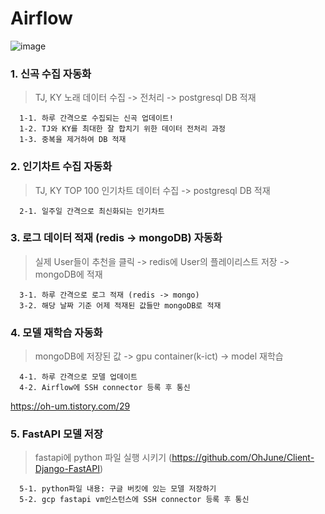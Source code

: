 # Airflow 

![image](https://github.com/OhJune/Airflow/assets/124857930/8f9387b6-5c16-48b9-9bc1-ec3e541c36d5)


### 1. 신곡 수집 자동화
  > TJ, KY 노래 데이터 수집 -> 전처리 -> postgresql DB 적재

      1-1. 하루 간격으로 수집되는 신곡 업데이트! 
      1-2. TJ와 KY를 최대한 잘 합치기 위한 데이터 전처리 과정 
      1-3. 중복을 제거하여 DB 적재
   
### 2. 인기차트 수집 자동화
> TJ, KY TOP 100 인기차트 데이터 수집 -> postgresql DB 적재

      2-1. 일주일 간격으로 최신화되는 인기차트

### 3. 로그 데이터 적재 (redis -> mongoDB) 자동화
> 실제 User들이 추천을 클릭 -> redis에 User의 플레이리스트 저장 -> mongoDB에 적재

      3-1. 하루 간격으로 로그 적재 (redis -> mongo)  
      3-2. 해당 날짜 기준 어제 적재된 값들만 mongoDB로 적재

### 4. 모델 재학습 자동화
> mongoDB에 저장된 값 -> gpu container(k-ict) -> model 재학습

      4-1. 하루 간격으로 모델 업데이트
      4-2. Airflow에 SSH connector 등록 후 통신

https://oh-um.tistory.com/29

### 5. FastAPI 모델 저장
>  fastapi에 python 파일 실행 시키기 (https://github.com/OhJune/Client-Django-FastAPI)

      5-1. python파일 내용: 구글 버킷에 있는 모델 저장하기 
      5-2. gcp fastapi vm인스턴스에 SSH connector 등록 후 통신
